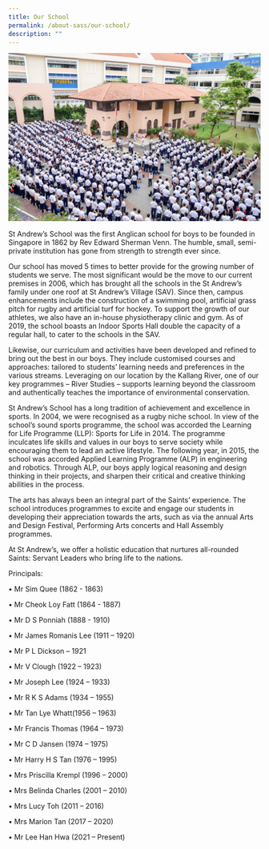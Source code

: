 ```yaml
---
title: Our School
permalink: /about-sass/our-school/
description: ""
---
```

![](/images/About%20SASS%20-_%20Our%20School.jpg)

St Andrew’s School was the first Anglican school for boys to be founded in Singapore in 1862 by Rev Edward Sherman Venn. The humble, small, semi-private institution has gone from strength to strength ever since.   

Our school has moved 5 times to better provide for the growing number of students we serve. The most significant would be the move to our current premises in 2006, which has brought all the schools in the St Andrew’s family under one roof at St Andrew’s Village (SAV). Since then, campus enhancements include the construction of a swimming pool, artificial grass pitch for rugby and artificial turf for hockey. To support the growth of our athletes, we also have an in-house physiotherapy clinic and gym. As of 2019, the school boasts an Indoor Sports Hall double the capacity of a regular hall, to cater to the schools in the SAV.   

Likewise, our curriculum and activities have been developed and refined to bring out the best in our boys. They include customised courses and approaches: tailored to students’ learning needs and preferences in the various streams. Leveraging on our location by the Kallang River, one of our key programmes – River Studies – supports learning beyond the classroom and authentically teaches the importance of environmental conservation.   

St Andrew’s School has a long tradition of achievement and excellence in sports. In 2004, we were recognised as a rugby niche school. In view of the school’s sound sports programme, the school was accorded the Learning for Life Programme (LLP): Sports for Life in 2014. The programme inculcates life skills and values in our boys to serve society while encouraging them to lead an active lifestyle. The following year, in 2015, the school was accorded Applied Learning Programme (ALP) in engineering and robotics. Through ALP, our boys apply logical reasoning and design thinking in their projects, and sharpen their critical and creative thinking abilities in the process.   

The arts has always been an integral part of the Saints’ experience. The school introduces programmes to excite and engage our students in developing their appreciation towards the arts, such as via the annual Arts and Design Festival, Performing Arts concerts and Hall Assembly programmes.   

At St Andrew’s, we offer a holistic education that nurtures all-rounded Saints: Servant Leaders who bring life to the nations.  

Principals:  

• Mr Sim Quee (1862 - 1863)

• Mr Cheok Loy Fatt (1864 - 1887)

• Mr D S Ponniah (1888 - 1910)

• Mr James Romanis Lee (1911 – 1920)

• Mr P L Dickson – 1921

• Mr V Clough (1922 – 1923)

• Mr Joseph Lee (1924 – 1933)

• Mr R K S Adams (1934 – 1955)

• Mr Tan Lye Whatt(1956 – 1963)

• Mr Francis Thomas (1964 – 1973)

• Mr C D Jansen (1974 – 1975)

• Mr Harry H S Tan (1976 – 1995)

• Mrs Priscilla Krempl (1996 – 2000)

• Mrs Belinda Charles (2001 – 2010)

• Mrs Lucy Toh (2011 – 2016)

• Mrs Marion Tan (2017 – 2020)

• Mr Lee Han Hwa (2021 – Present)